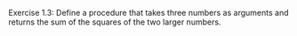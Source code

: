 Exercise 1.3: Define a procedure that takes three numbers
as arguments and returns the sum of the squares of the two
larger numbers.